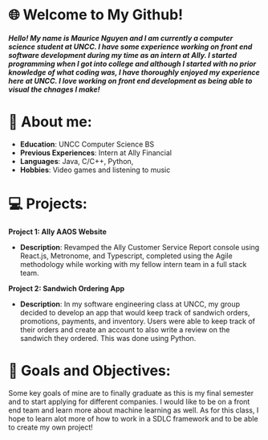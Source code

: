 # 🌐 Welcome to My Github! 
##### Hello! My name is Maurice Nguyen and I am currently a computer science student at UNCC. I have some experience working on front end software development during my time as an intern at Ally. I started programming when I got into college and although I started with no prior knowledge of what coding was, I have thoroughly enjoyed my experience here at UNCC. I love working on front end development as being able to visual the chnages I make!

# 🐇 About me: 
- **Education**: UNCC Computer Science BS
- **Previous Experiences**: Intern at Ally Financial
- **Languages**: Java, C/C++, Python, 
- **Hobbies**: Video games and listening to music

# 💻 Projects: 

**Project 1: Ally AAOS Website**
 - **Description**:  Revamped the Ally Customer Service Report console using React.js, Metronome, and Typescript, completed using the Agile methodology while working with my fellow intern team in a full stack team.

**Project 2: Sandwich Ordering App**
- **Description**:  In my software engineering class at UNCC, my group decided to develop an app that would keep track of sandwich orders, promotions, payments, and inventory. Users were able to keep track of their orders and create an account to also write a review on the sandwich they ordered. This was done using Python.

# 💫 Goals and Objectives: 
Some key goals of mine are to finally graduate as this is my final semester and to start applying for different companies. I would like to be on a front end team and learn more about machine learning as well. As for this class, I hope to learn alot more of how to work in a SDLC framework and to be able to create my own project!
